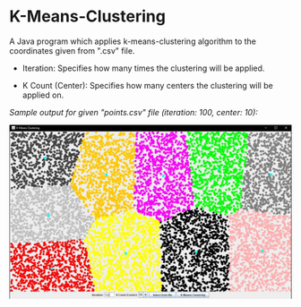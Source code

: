 # K-Means-Clustering
A Java program which applies k-means-clustering algorithm to the coordinates given from ".csv" file.

* Iteration: Specifies how many times the clustering will be applied.

* K Count (Center): Specifies how many centers the clustering will be applied on.

*Sample output for given "points.csv" file (iteration: 100, center: 10):*

![kmc](images/kmc.jpeg)
